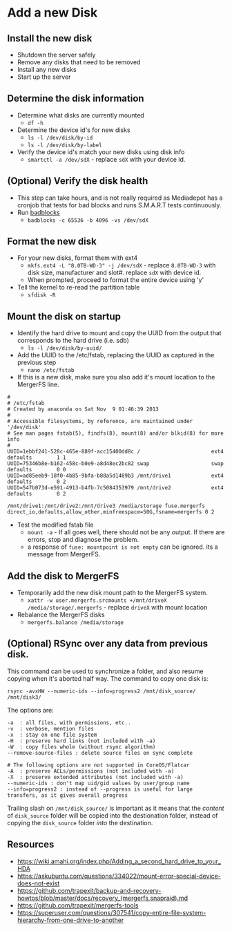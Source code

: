 # Add a new Disk

## Install the new disk
- Shutdown the server safely
- Remove any disks that need to be removed
- Install any new disks
- Start up the server

## Determine the disk information
- Determine what disks are currently mounted
  - `df -h`
- Determine the device id's for new disks
  - `ls -l /dev/disk/by-id`
  - `ls -l /dev/disk/by-label`
- Verify the device id's match your new disks using disk info
  -  `smartctl -a /dev/sdX` - replace `sdX` with your device id. 

## (Optional) Verify the disk health
- This step can take hours, and is not really required as Mediadepot has a cronjob that tests for bad blocks and runs S.M.A.R.T tests continuously. 
- Run [badblocks](https://wiki.archlinux.org/index.php/badblocks)
  - `badblocks -c 65536 -b 4096 -vs /dev/sdX`

  
## Format the new disk
- For your new disks, format them with ext4
  - `mkfs.ext4 -L "8.0TB-WD-3" -j /dev/sdX` - replace `8.0TB-WD-3` with disk size, manufacturer and slot#. replace `sdX` with device id. 
  - When prompted, proceed to format the entire device using 'y'
- Tell the kernel to re-read the partition table
  - `sfdisk -R`

## Mount the disk on startup
- Identify the hard drive to mount and copy the UUID from the output that corresponds to the hard drive (i.e. sdb)
  - `ls -l /dev/disk/by-uuid/`
- Add the UUID to the /etc/fstab, replacing the UUID as captured in the previous step
  - `nano /etc/fstab`
- If this is a new disk, make sure you also add it's mount location to the MergerFS line. 
```
#
# /etc/fstab
# Created by anaconda on Sat Nov  9 01:46:39 2013
#
# Accessible filesystems, by reference, are maintained under '/dev/disk'
# See man pages fstab(5), findfs(8), mount(8) and/or blkid(8) for more info
#
UUID=1ebbf241-528c-465e-889f-acc15400dd8c /                       ext4    defaults        1 1
UUID=75346b8e-b162-458c-b0e9-a8d48ec2bc82 swap                    swap    defaults        0 0
UUID=ad85eeb9-18f0-4b85-9bfa-b88a5d1489b3 /mnt/drive1             ext4    defaults        0 2
UUID=547b073d-e591-4913-b4fb-7c5084353979 /mnt/drive2             ext4    defaults        0 2

/mnt/drive1:/mnt/drive2:/mnt/drive3 /media/storage fuse.mergerfs direct_io,defaults,allow_other,minfreespace=50G,fsname=mergerfs 0 2

```
- Test the modified fstab file
  - `mount -a` - If all goes well, there should not be any output. If there are errors, stop and diagnose the problem.
  - a response of `fuse: mountpoint is not empty` can be ignored. its a message from MergerFS. 

## Add the disk to MergerFS
- Temporarily add the new disk mount path to the MergerFS system. 
  - `xattr -w user.mergerfs.srcmounts +/mnt/driveX /media/storage/.mergerfs` - replace `driveX` with mount location
- Rebalance the MergerFS disks
  - `mergerfs.balance /media/storage`

## (Optional) RSync over any data from previous disk. 

This command can be used to synchronize a folder, and also resume copying when it's aborted half way. The command to copy one disk is:

`rsync -avxHW --numeric-ids --info=progress2 /mnt/disk_source/ /mnt/disk3/`

The options are:

```
-a  : all files, with permissions, etc..
-v  : verbose, mention files
-x  : stay on one file system
-H  : preserve hard links (not included with -a)
-W  : copy files whole (without rsync algorithm)
--remove-source-files : delete source files on sync complete

# The following options are not supported in CoreOS/Flatcar
-A  : preserve ACLs/permissions (not included with -a)
-X  : preserve extended attributes (not included with -a)
--numeric-ids : don't map uid/gid values by user/group name
--info=progress2 : instead of --progress is useful for large transfers, as it gives overall progress
```
Trailing slash on `/mnt/disk_source/` is important as it means that the *content* of `disk_source` folder will be copied into the destionation folder, instead of copying the `disk_source` folder *into* the destination. 


## Resources
- https://wiki.amahi.org/index.php/Adding_a_second_hard_drive_to_your_HDA
- https://askubuntu.com/questions/334022/mount-error-special-device-does-not-exist
- https://github.com/trapexit/backup-and-recovery-howtos/blob/master/docs/recovery_(mergerfs,snapraid).md
- https://github.com/trapexit/mergerfs-tools
- https://superuser.com/questions/307541/copy-entire-file-system-hierarchy-from-one-drive-to-another
